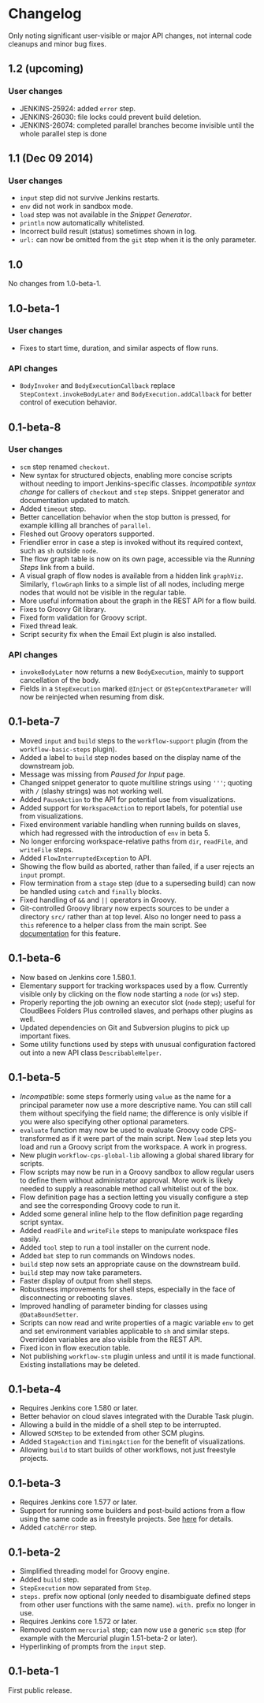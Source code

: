 # Changelog

Only noting significant user-visible or major API changes, not internal code cleanups and minor bug fixes.

## 1.2 (upcoming)

### User changes
* JENKINS-25924: added `error` step.
* JENKINS-26030: file locks could prevent build deletion.
* JENKINS-26074: completed parallel branches become invisible until the whole parallel step is done

## 1.1 (Dec 09 2014)

### User changes
* `input` step did not survive Jenkins restarts.
* `env` did not work in sandbox mode.
* `load` step was not available in the _Snippet Generator_.
* `println` now automatically whitelisted.
* Incorrect build result (status) sometimes shown in log.
* `url:` can now be omitted from the `git` step when it is the only parameter.

## 1.0

No changes from 1.0-beta-1.

## 1.0-beta-1

### User changes
* Fixes to start time, duration, and similar aspects of flow runs.

### API changes
* `BodyInvoker` and `BodyExecutionCallback` replace `StepContext.invokeBodyLater` and `BodyExecution.addCallback` for better control of execution behavior.

## 0.1-beta-8

### User changes
* `scm` step renamed `checkout`.
* New syntax for structured objects, enabling more concise scripts without needing to import Jenkins-specific classes. _Incompatible syntax change_ for callers of `checkout` and `step` steps. Snippet generator and documentation updated to match.
* Added `timeout` step.
* Better cancellation behavior when the stop button is pressed, for example killing all branches of `parallel`.
* Fleshed out Groovy operators supported.
* Friendlier error in case a step is invoked without its required context, such as `sh` outside `node`.
* The flow graph table is now on its own page, accessible via the _Running Steps_ link from a build.
* A visual graph of flow nodes is available from a hidden link `graphViz`. Similarly, `flowGraph` links to a simple list of all nodes, including merge nodes that would not be visible in the regular table.
* More useful information about the graph in the REST API for a flow build.
* Fixes to Groovy Git library.
* Fixed form validation for Groovy script.
* Fixed thread leak.
* Script security fix when the Email Ext plugin is also installed.

### API changes
* `invokeBodyLater` now returns a new `BodyExecution`, mainly to support cancellation of the body.
* Fields in a `StepExecution` marked `@Inject` or `@StepContextParameter` will now be reinjected when resuming from disk.

## 0.1-beta-7
* Moved `input` and `build` steps to the `workflow-support` plugin (from the `workflow-basic-steps` plugin).
* Added a label to `build` step nodes based on the display name of the downstream job.
* Message was missing from _Paused for Input_ page.
* Changed snippet generator to quote multiline strings using `'''`; quoting with `/` (slashy strings) was not working well.
* Added `PauseAction` to the API for potential use from visualizations.
* Added support for `WorkspaceAction` to report labels, for potential use from visualizations.
* Fixed environment variable handling when running builds on slaves, which had regressed with the introduction of `env` in beta 5.
* No longer enforcing workspace-relative paths from `dir`, `readFile`, and `writeFile` steps.
* Added `FlowInterruptedException` to API.
* Showing the flow build as aborted, rather than failed, if a user rejects an `input` prompt.
* Flow termination from a `stage` step (due to a superseding build) can now be handled using `catch` and `finally` blocks.
* Fixed handling of `&&` and `||` operators in Groovy.
* Git-controlled Groovy library now expects sources to be under a directory `src/` rather than at top level. Also no longer need to pass a `this` reference to a helper class from the main script. See [documentation](cps-global-lib/README.md) for this feature.

## 0.1-beta-6
* Now based on Jenkins core 1.580.1.
* Elementary support for tracking workspaces used by a flow. Currently visible only by clicking on the flow node starting a `node` (or `ws`) step.
* Properly reporting the job owning an executor slot (`node` step); useful for CloudBees Folders Plus controlled slaves, and perhaps other plugins as well.
* Updated dependencies on Git and Subversion plugins to pick up important fixes.
* Some utility functions used by steps with unusual configuration factored out into a new API class `DescribableHelper`.

## 0.1-beta-5
* _Incompatible_: some steps formerly using `value` as the name for a principal parameter now use a more descriptive name. You can still call them without specifying the field name; the difference is only visible if you were also specifying other optional parameters.
* `evaluate` function may now be used to evaluate Groovy code CPS-transformed as if it were part of the main script. New `load` step lets you load and run a Groovy script from the workspace. A work in progress.
* New plugin `workflow-cps-global-lib` allowing a global shared library for scripts.
* Flow scripts may now be run in a Groovy sandbox to allow regular users to define them without administrator approval. More work is likely needed to supply a reasonable method call whitelist out of the box.
* Flow definition page has a section letting you visually configure a step and see the corresponding Groovy code to run it.
* Added some general inline help to the flow definition page regarding script syntax.
* Added `readFile` and `writeFile` steps to manipulate workspace files easily.
* Added `tool` step to run a tool installer on the current node.
* Added `bat` step to run commands on Windows nodes.
* `build` step now sets an appropriate cause on the downstream build.
* `build` step may now take parameters.
* Faster display of output from shell steps.
* Robustness improvements for shell steps, especially in the face of disconnecting or rebooting slaves.
* Improved handling of parameter binding for classes using `@DataBoundSetter`.
* Scripts can now read and write properties of a magic variable `env` to get and set environment variables applicable to `sh` and similar steps. Overridden variables are also visible from the REST API.
* Fixed icon in flow execution table.
* Not publishing `workflow-stm` plugin unless and until it is made functional. Existing installations may be deleted.

## 0.1-beta-4
* Requires Jenkins core 1.580 or later.
* Better behavior on cloud slaves integrated with the Durable Task plugin.
* Allowing a build in the middle of a shell step to be interrupted.
* Allowed `SCMStep` to be extended from other SCM plugins.
* Added `StageAction` and `TimingAction` for the benefit of visualizations.
* Allowing `build` to start builds of other workflows, not just freestyle projects.

## 0.1-beta-3
* Requires Jenkins core 1.577 or later.
* Support for running some builders and post-build actions from a flow using the same code as in freestyle projects. See [here](basic-steps/CORE-STEPS.md) for details.
* Added `catchError` step.

## 0.1-beta-2

* Simplified threading model for Groovy engine.
* Added `build` step.
* `StepExecution` now separated from `Step`.
* `steps.` prefix now optional (only needed to disambiguate defined steps from other user functions with the same name). `with.` prefix no longer in use.
* Requires Jenkins core 1.572 or later.
* Removed custom `mercurial` step; can now use a generic `scm` step (for example with the Mercurial plugin 1.51-beta-2 or later).
* Hyperlinking of prompts from the `input` step.

## 0.1-beta-1

First public release.
